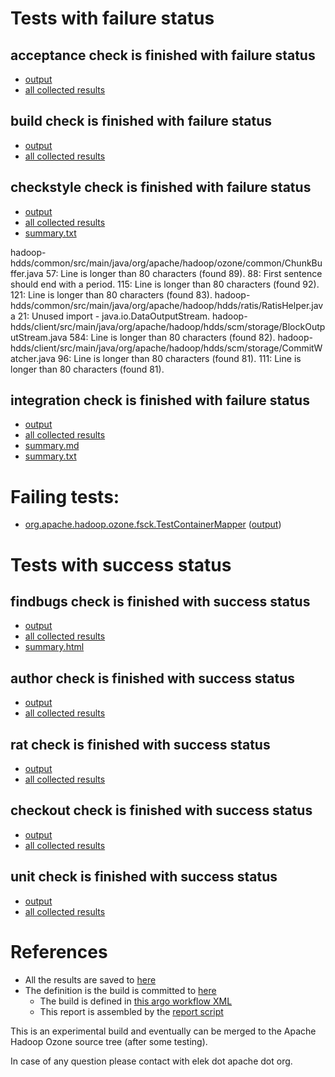 # Tests with failure status

## acceptance check is finished with failure status

   * [output](https://raw.githubusercontent.com/elek/ozone-ci-03/master/pr/pr-hdds-2375-gbkgc/acceptance/output.log)
   * [all collected results](https://github.com/elek/ozone-ci-03/tree/master/pr/pr-hdds-2375-gbkgc/acceptance)


## build check is finished with failure status

   * [output](https://raw.githubusercontent.com/elek/ozone-ci-03/master/pr/pr-hdds-2375-gbkgc/build/output.log)
   * [all collected results](https://github.com/elek/ozone-ci-03/tree/master/pr/pr-hdds-2375-gbkgc/build)


## checkstyle check is finished with failure status

   * [output](https://raw.githubusercontent.com/elek/ozone-ci-03/master/pr/pr-hdds-2375-gbkgc/checkstyle/output.log)
   * [all collected results](https://github.com/elek/ozone-ci-03/tree/master/pr/pr-hdds-2375-gbkgc/checkstyle)
   * [summary.txt](https://github.com/elek/ozone-ci-03/tree/master/pr/pr-hdds-2375-gbkgc/checkstyle/summary.txt)

hadoop-hdds/common/src/main/java/org/apache/hadoop/ozone/common/ChunkBuffer.java
 57: Line is longer than 80 characters (found 89).
 88: First sentence should end with a period.
 115: Line is longer than 80 characters (found 92).
 121: Line is longer than 80 characters (found 83).
hadoop-hdds/common/src/main/java/org/apache/hadoop/hdds/ratis/RatisHelper.java
 21: Unused import - java.io.DataOutputStream.
hadoop-hdds/client/src/main/java/org/apache/hadoop/hdds/scm/storage/BlockOutputStream.java
 584: Line is longer than 80 characters (found 82).
hadoop-hdds/client/src/main/java/org/apache/hadoop/hdds/scm/storage/CommitWatcher.java
 96: Line is longer than 80 characters (found 81).
 111: Line is longer than 80 characters (found 81).

## integration check is finished with failure status

   * [output](https://raw.githubusercontent.com/elek/ozone-ci-03/master/pr/pr-hdds-2375-gbkgc/integration/output.log)
   * [all collected results](https://github.com/elek/ozone-ci-03/tree/master/pr/pr-hdds-2375-gbkgc/integration)
   * [summary.md](https://github.com/elek/ozone-ci-03/tree/master/pr/pr-hdds-2375-gbkgc/integration/summary.md)
   * [summary.txt](https://github.com/elek/ozone-ci-03/tree/master/pr/pr-hdds-2375-gbkgc/integration/summary.txt)

# Failing tests: 

 * [org.apache.hadoop.ozone.fsck.TestContainerMapper](hadoop-ozone/tools/org.apache.hadoop.ozone.fsck.TestContainerMapper.txt) ([output](hadoop-ozone/tools/org.apache.hadoop.ozone.fsck.TestContainerMapper-output.txt))


# Tests with success status

## findbugs check is finished with success status

   * [output](https://raw.githubusercontent.com/elek/ozone-ci-03/master/pr/pr-hdds-2375-gbkgc/findbugs/output.log)
   * [all collected results](https://github.com/elek/ozone-ci-03/tree/master/pr/pr-hdds-2375-gbkgc/findbugs)
   * [summary.html](https://elek.github.io/ozone-ci-03/pr/pr-hdds-2375-gbkgc/findbugs/summary.html)


## author check is finished with success status

   * [output](https://raw.githubusercontent.com/elek/ozone-ci-03/master/pr/pr-hdds-2375-gbkgc/author/output.log)
   * [all collected results](https://github.com/elek/ozone-ci-03/tree/master/pr/pr-hdds-2375-gbkgc/author)


## rat check is finished with success status

   * [output](https://raw.githubusercontent.com/elek/ozone-ci-03/master/pr/pr-hdds-2375-gbkgc/rat/output.log)
   * [all collected results](https://github.com/elek/ozone-ci-03/tree/master/pr/pr-hdds-2375-gbkgc/rat)


## checkout check is finished with success status

   * [output](https://raw.githubusercontent.com/elek/ozone-ci-03/master/pr/pr-hdds-2375-gbkgc/checkout/output.log)
   * [all collected results](https://github.com/elek/ozone-ci-03/tree/master/pr/pr-hdds-2375-gbkgc/checkout)


## unit check is finished with success status

   * [output](https://raw.githubusercontent.com/elek/ozone-ci-03/master/pr/pr-hdds-2375-gbkgc/unit/output.log)
   * [all collected results](https://github.com/elek/ozone-ci-03/tree/master/pr/pr-hdds-2375-gbkgc/unit)




# References

 * All the results are saved to [here](https://github.com/elek/ozone-ci-03/tree/master/pr/pr-hdds-2375-gbkgc/)
 * The definition is the build is committed to [here](https://github.com/elek/argo-ozone)
    * The build is defined in [this argo workflow XML](https://github.com/elek/argo-ozone/blob/master/ozone-build.yaml)
    * This report is assembled by the [report script](https://github.com/elek/argo-ozone/blob/master/scripts/report.sh)

This is an experimental build and eventually can be merged to the Apache Hadoop Ozone source tree (after some testing).

In case of any question please contact with elek dot apache dot org.
